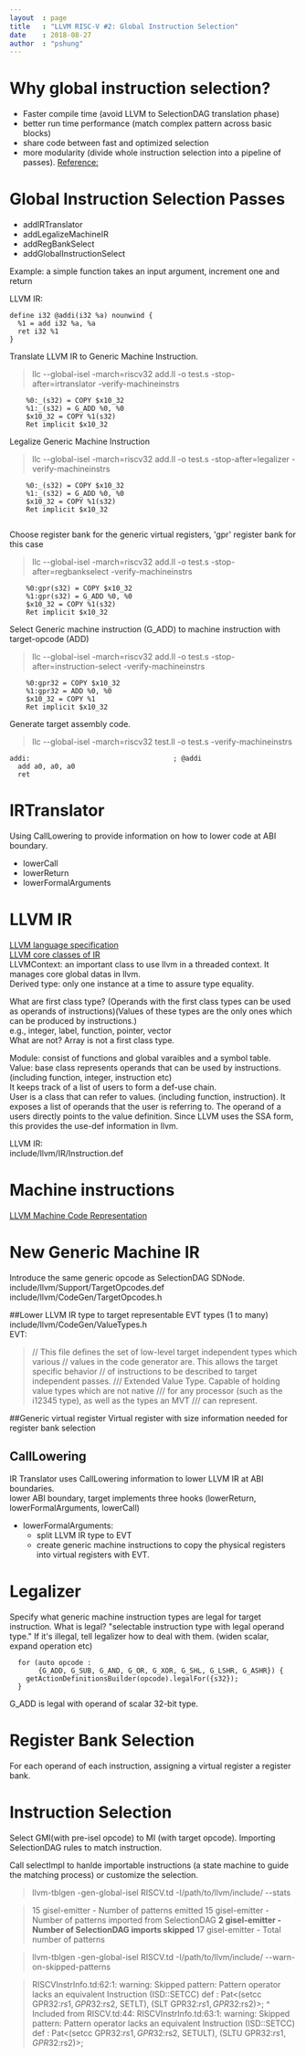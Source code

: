 ```yaml
---
layout  : page
title   : "LLVM RISC-V #2: Global Instruction Selection"
date    : 2018-08-27
author  : "pshung"
---
```



# Why global instruction selection?
* Faster compile time (avoid LLVM to SelectionDAG translation phase)
* better run time performance (match complex pattern across basic blocks)
* share code between fast and optimized selection
* more modularity (divide whole instruction selection into a pipeline of passes).
[Reference:](https://2pi.dk/llvm/global-isel)

# Global Instruction Selection Passes
* addIRTranslator
* addLegalizeMachineIR
* addRegBankSelect
* addGlobalInstructionSelect

Example: a simple function takes an input argument, increment one and return

LLVM IR:
```
define i32 @addi(i32 %a) nounwind {
  %1 = add i32 %a, %a
  ret i32 %1
}
```
Translate LLVM IR to Generic Machine Instruction.
>llc --global-isel -march=riscv32  add.ll -o test.s  -stop-after=irtranslator -verify-machineinstrs
```
    %0:_(s32) = COPY $x10_32
    %1:_(s32) = G_ADD %0, %0
    $x10_32 = COPY %1(s32)
    Ret implicit $x10_32

```

Legalize Generic Machine Instruction  
>llc --global-isel -march=riscv32  add.ll -o test.s  -stop-after=legalizer -verify-machineinstrs

```
    %0:_(s32) = COPY $x10_32
    %1:_(s32) = G_ADD %0, %0
    $x10_32 = COPY %1(s32)
    Ret implicit $x10_32


```
Choose register bank for the generic virtual registers, 'gpr' register bank for this case  
>llc --global-isel -march=riscv32  add.ll -o test.s  -stop-after=regbankselect -verify-machineinstrs

```
    %0:gpr(s32) = COPY $x10_32
    %1:gpr(s32) = G_ADD %0, %0
    $x10_32 = COPY %1(s32)
    Ret implicit $x10_32
```

Select Generic machine instruction (G_ADD) to machine instruction with target-opcode (ADD)  
>llc --global-isel -march=riscv32  add.ll -o test.s  -stop-after=instruction-select -verify-machineinstrs

```
    %0:gpr32 = COPY $x10_32
    %1:gpr32 = ADD %0, %0
    $x10_32 = COPY %1
    Ret implicit $x10_32
```
Generate target assembly code.  
>llc --global-isel -march=riscv32 test.ll -o test.s -verify-machineinstrs

```
addi:                                   ; @addi
  add a0, a0, a0
  ret
```

# IRTranslator
Using CallLowering to provide information on how to lower code at ABI boundary.
* lowerCall
* lowerReturn
* lowerFormalArguments

# LLVM IR
[LLVM language specification](https://llvm.org/docs/LangRef.html)  
[LLVM core classes of IR](http://llvm.org/docs/ProgrammersManual.html#the-core-llvm-class-hierarchy-reference)  
LLVMContext: an important class to use llvm in a threaded context. It manages core global datas in llvm.  
Derived type: only one instance at a time to assure type equality.  

What are first class type? (Operands with the first class types can be used as operands of instructions)(Values of these types are the only ones which can be produced by instructions.)  
e.g., integer, label, function, pointer, vector  
What are not?
Array is not a first class type.  

Module: consist of functions and global varaibles and a symbol table.  
Value: base class represents operands that can be used by instructions. (including function, integer, instruction etc)  
It keeps track of a list of users to form a def-use chain.  
User is a class that can refer to values. (including function, instruction). It exposes a list of operands that the user is referring to. The operand of a users directly points to the value definition. Since LLVM uses the SSA form, this provides the use-def information in llvm.  

LLVM IR:  
include/llvm/IR/Instruction.def   

# Machine instructions
[LLVM Machine Code Representation](https://llvm.org/docs/CodeGenerator.html#id21)  

# New Generic Machine IR
Introduce the same generic opcode as SelectionDAG SDNode.  
include/llvm/Support/TargetOpcodes.def  
include/llvm/CodeGen/TargetOpcodes.h  

##Lower LLVM IR type to target representable EVT types (1 to many)  
include/llvm/CodeGen/ValueTypes.h  
EVT:  
>// This file defines the set of low-level target independent types which various
// values in the code generator are.  This allows the target specific behavior
// of instructions to be described to target independent passes.
/// Extended Value Type. Capable of holding value types which are not native
/// for any processor (such as the i12345 type), as well as the types an MVT
/// can represent.

##Generic virtual register
Virtual register with size information needed for register bank selection  

## CallLowering
IR Translator uses CallLowering information to lower LLVM IR at ABI boundaries.  
lower ABI boundary, target implements three hooks (lowerReturn, lowerFormalArguments, lowerCall)  
* lowerFormalArguments:  
  * split LLVM IR type to EVT  
  * create generic machine instructions to copy the physical registers into virtual registers with EVT.  

# Legalizer
Specify what generic machine instruction types are legal for target instruction.
What is legal? "selectable instruction type with legal operand type." 
If it's illegal, tell legalizer how to deal with them. (widen scalar, expand operation etc)

```
  for (auto opcode :
       {G_ADD, G_SUB, G_AND, G_OR, G_XOR, G_SHL, G_LSHR, G_ASHR}) {
    getActionDefinitionsBuilder(opcode).legalFor({s32});
  }

```
G_ADD is legal with operand of scalar 32-bit type.

# Register Bank Selection
For each operand of each instruction, assigning a virtual register a register bank.

# Instruction Selection
Select GMI(with pre-isel opcode) to MI (with target opcode).
Importing SelectionDAG rules to match instruction.

Call selectImpl to hanlde importable instructions (a state machine to guide the matching process) or customize the selection.

>llvm-tblgen -gen-global-isel RISCV.td -I/path/to/llvm/include/ --stats

>15 gisel-emitter - Number of patterns emitted
15 gisel-emitter - Number of patterns imported from SelectionDAG
**2 gisel-emitter - Number of SelectionDAG imports skipped**
17 gisel-emitter - Total number of patterns


>llvm-tblgen -gen-global-isel RISCV.td -I/path/to/llvm/include/ --warn-on-skipped-patterns

>RISCVInstrInfo.td:62:1: warning: Skipped pattern: Pattern operator lacks an equivalent Instruction (ISD::SETCC)
def : Pat<(setcc GPR32:$rs1, GPR32:$rs2, SETLT), (SLT GPR32:$rs1, GPR32:$rs2)>;
^
Included from RISCV.td:44:
RISCVInstrInfo.td:63:1: warning: Skipped pattern: Pattern operator lacks an equivalent Instruction (ISD::SETCC)
def : Pat<(setcc GPR32:$rs1, GPR32:$rs2, SETULT), (SLTU GPR32:$rs1, GPR32:$rs2)>;

